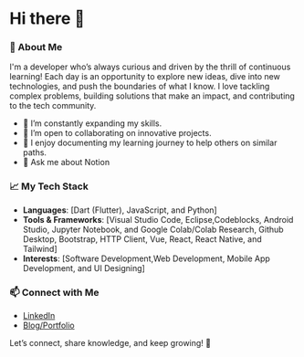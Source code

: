 # Hi there 👋

### 🚀 About Me
I'm a developer who’s always curious and driven by the thrill of continuous learning! Each day is an opportunity to explore new ideas, dive into new technologies, and push the boundaries of what I know. I love tackling complex problems, building solutions that make an impact, and contributing to the tech community.
<!--
**yvette0802/yvette0802** is a ✨ _special_ ✨ repository because its `README.md` (this file) appears on your GitHub profile.

Here are some ideas to get you started:

- 🔭 I’m currently working on ...
- 🌱 I’m currently learning ...
- 👯 I’m looking to collaborate on ...
- 🤔 I’m looking for help with ...
- 💬 Ask me about Notion
- 📫 How to reach me: ...
- 😄 Pronouns: ...
- ⚡ Fun fact: ...
-->

- 🌱 I’m constantly expanding my skills.
- 👯 I’m open to collaborating on innovative projects.
- 📝 I enjoy documenting my learning journey to help others on similar paths.
- 💬 Ask me about Notion

### 📈 My Tech Stack
- **Languages**: [Dart (Flutter), JavaScript, and Python]
- **Tools & Frameworks**: [Visual Studio Code, Eclipse,Codeblocks, Android Studio, Jupyter Notebook, and Google Colab/Colab Research, Github Desktop, Bootstrap, HTTP Client, Vue, React, React Native, and Tailwind]
- **Interests**: [Software Development,Web Development, Mobile App Development, and UI Designing]

### 📫 Connect with Me
- [LinkedIn](https://www.linkedin.com/in/yvette-medrano/)
- [Blog/Portfolio](your-portfolio-url)

Let’s connect, share knowledge, and keep growing! 🌟

